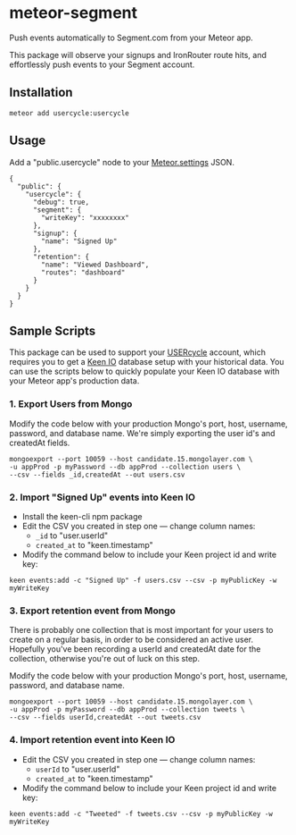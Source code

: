 meteor-segment
==============

Push events automatically to Segment.com from your Meteor app.

This package will observe your signups and IronRouter route hits, and
effortlessly push events to your Segment account.

## Installation

`meteor add usercycle:usercycle`

## Usage

Add a "public.usercycle" node to your [Meteor.settings](http://docs.meteor.com/#/full/meteor_settings) JSON.

```
{
  "public": {
    "usercycle": {
      "debug": true,
      "segment": {
        "writeKey": "xxxxxxxx"
      },
      "signup": {
        "name": "Signed Up"
      },
      "retention": {
        "name": "Viewed Dashboard",
        "routes": "dashboard"
      }
    }
  }
}
```

## Sample Scripts

This package can be used to support your [USERcycle](https://usercycle.com) account,
which requires you to get a [Keen IO](https://keen.io/) database setup with your
historical data. You can use the scripts below to quickly populate your Keen IO
database with your Meteor app's production data.

### 1. Export Users from Mongo

Modify the code below with your production Mongo's port, host, username, password, and database name. We're simply exporting the user id's and createdAt fields.

```
mongoexport --port 10059 --host candidate.15.mongolayer.com \
-u appProd -p myPassword --db appProd --collection users \
--csv --fields _id,createdAt --out users.csv
```

### 2. Import "Signed Up" events into Keen IO

* Install the keen-cli npm package
* Edit the CSV you created in step one — change column names:
  * `_id` to "user.userId"
  * `created_at` to "keen.timestamp"
* Modify the command below to include your Keen project id and write key:

```
keen events:add -c "Signed Up" -f users.csv --csv -p myPublicKey -w myWriteKey
```

### 3. Export retention event from Mongo

There is probably one collection that is most important for your users to create on a regular basis, in order to be considered an active user. Hopefully you've been recording a userId and createdAt date for the collection, otherwise you're out of luck on this step.

Modify the code below with your production Mongo's port, host, username, password, and database name.

```
mongoexport --port 10059 --host candidate.15.mongolayer.com \
-u appProd -p myPassword --db appProd --collection tweets \
--csv --fields userId,createdAt --out tweets.csv
```

### 4. Import retention event into Keen IO

* Edit the CSV you created in step one — change column names:
  * `userId` to "user.userId"
  * `created_at` to "keen.timestamp"
* Modify the command below to include your Keen project id and write key:

```
keen events:add -c "Tweeted" -f tweets.csv --csv -p myPublicKey -w myWriteKey
```
